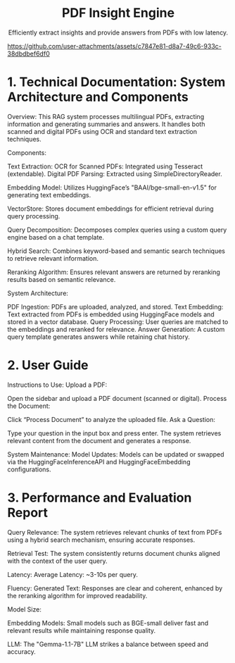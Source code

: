 <h1 align="center">PDF Insight Engine</h1>

<p align="center">
  Efficiently extract insights and provide answers from PDFs with low latency.
</p>

https://github.com/user-attachments/assets/c7847e81-d8a7-49c6-933c-38dbdbef6df0

# 1. Technical Documentation: System Architecture and Components
Overview:
This RAG system processes multilingual PDFs, extracting information and generating summaries and answers. It handles both scanned and digital PDFs using OCR and standard text extraction techniques.

Components:

Text Extraction:
OCR for Scanned PDFs: Integrated using Tesseract (extendable).
Digital PDF Parsing: Extracted using SimpleDirectoryReader.

Embedding Model: Utilizes HuggingFace’s "BAAI/bge-small-en-v1.5" for generating text embeddings.

VectorStore:
Stores document embeddings for efficient retrieval during query processing.

Query Decomposition:
Decomposes complex queries using a custom query engine based on a chat template.

Hybrid Search:
Combines keyword-based and semantic search techniques to retrieve relevant information.

Reranking Algorithm:
Ensures relevant answers are returned by reranking results based on semantic relevance.

System Architecture:

PDF Ingestion: PDFs are uploaded, analyzed, and stored.
Text Embedding: Text extracted from PDFs is embedded using HuggingFace models and stored in a vector database.
Query Processing: User queries are matched to the embeddings and reranked for relevance.
Answer Generation: A custom query template generates answers while retaining chat history.

# 2. User Guide
Instructions to Use:
Upload a PDF:

Open the sidebar and upload a PDF document (scanned or digital).
Process the Document:

Click “Process Document” to analyze the uploaded file.
Ask a Question:

Type your question in the input box and press enter.
The system retrieves relevant content from the document and generates a response.

System Maintenance:
Model Updates: Models can be updated or swapped via the HuggingFaceInferenceAPI and HuggingFaceEmbedding configurations.

# 3. Performance and Evaluation Report

Query Relevance:
The system retrieves relevant chunks of text from PDFs using a hybrid search mechanism, ensuring accurate responses.

Retrieval Test:
The system consistently returns document chunks aligned with the context of the user query.

Latency:
Average Latency: ~3-10s per query.

Fluency:
Generated Text: Responses are clear and coherent, enhanced by the reranking algorithm for improved readability.

Model Size:

Embedding Models: Small models such as BGE-small deliver fast and relevant results while maintaining response quality.

LLM: The "Gemma-1.1-7B" LLM strikes a balance between speed and accuracy.
